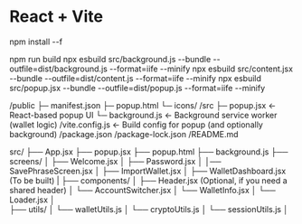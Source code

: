 # React + Vite

<!-- To intall packages  -->

npm install --f

<!-- To extract the build run these commands: -->

npm run build
npx esbuild src/background.js --bundle --outfile=dist/background.js --format=iife --minify
npx esbuild src/content.jsx --bundle --outfile=dist/content.js --format=iife --minify
npx esbuild src/popup.jsx --bundle --outfile=dist/popup.js --format=iife --minify


<!-- For approval, please submit the build as a ZIP folder to chrome webstore -->



/public
  ├─ manifest.json
  ├─ popup.html
  └─ icons/
/src
  ├─ popup.jsx         ← React-based popup UI
  └─ background.js     ← Background service worker (wallet logic)
/vite.config.js        ← Build config for popup (and optionally background)
/package.json
/package-lock.json
/README.md




src/
├── App.jsx
├── popup.jsx
├── popup.html
├── background.js
├── screens/
│   ├── Welcome.jsx
│   ├── Password.jsx
│   │── SavePhraseScreen.jsx
│   ├── ImportWallet.jsx
│   ├── WalletDashboard.jsx (To be built)
|
├── components/
│   ├── Header.jsx (Optional, if you need a shared header)
│   └── AccountSwitcher.jsx 
│   └── WalletInfo.jsx 
│   └── Loader.jsx 
│  
├── utils/
│   └── walletUtils.js 
│   └── cryptoUtils.js 
│   └── sessionUtils.js 
│   
